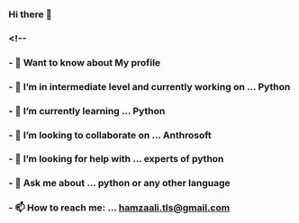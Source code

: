 ### Hi there 👋

###  <!--

### - 🧐 Want to know about My profile


### - 🔭 I’m in intermediate level and currently working on ... Python
### - 🌱 I’m currently learning ... Python
### - 👯 I’m looking to collaborate on ... Anthrosoft 
### - 🤔 I’m looking for help with ... experts of python
### - 💬 Ask me about ... python or any other language
### - 📫 How to reach me: ... hamzaali.tls@gmail.com

